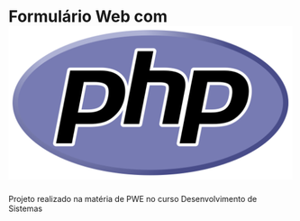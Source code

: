 <h1>Formulário Web com <img src='formulario-loja/img/PHP-logo.jpg'></img></h1>
Projeto realizado na matéria de PWE no curso Desenvolvimento de Sistemas
